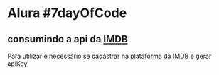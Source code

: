 
<h1>Alura #7dayOfCode</h1> 
<h2>consumindo a api da <a href="https://imdb-api.com/en/API/Top250Movies/k_2ince5lw"> IMDB </a></h2>

<p> Para utilizar é necessário se cadastrar na <a href="https://imdb-api.com/api/#Search-header"> plataforma da IMDB</a> e gerar apiKey</p> 